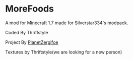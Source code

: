 MoreFoods
=========

A mod for Minecraft 1.7 made for Silverstar334's modpack.

Coded By Thriftstyle

Project By [PlanetZergifoe](http://www.youtube.com/user/PlanetZergifoe)

Textures by Thriftstyle(we are looking for a new person)
